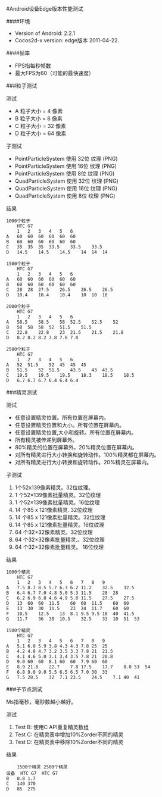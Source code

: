 #Android设备Edge版本性能测试

####环境
- Version of Android: 2.2.1
- Cocos2d-x version: edge版本 2011-04-22.

####帧率
- FPS指每秒帧数 
- 最大FPS为60（可能的最快速度）

###粒子测试

测试

- A 粒子大小 = 4 像素
- B 粒子大小 = 8 像素
- C 粒子大小 = 32 像素
- D 粒子大小 = 64 像素

子测试


- PointParticleSystem 使用 32位 纹理 (PNG)
- PointParticleSystem 使用 16位 纹理 (PNG)
- PointParticleSystem 使用 8位 纹理 (PNG)
- QuadParticleSystem 使用 32位 纹理 (PNG)
- QuadParticleSystem 使用 16位 纹理 (PNG)
- QuadParticleSystem 使用 8位 纹理 (PNG)

结果

```
1000个粒子
	HTC G7
	1	2	3	4	5	6
A	60	60	60	60	60	60
B	60	60	60	60	60	60
C	35	35	35	33.5	33.5	33.5
D	14.5	14.5	14.5	14	14	14
```

```
1500个粒子
	HTC G7
	1	2	3	4	5	6
A	60	60	60	60	60	60
B	60	60	60	60	60	60
C	28	28	27.5	26.5	26.5	26.5
D	10.4	10.4	10.4	10	10	10
```

```
2000个粒子
	HTC G7
	1	2	3	4	5	6
A	58.5	58.5	58	52.5	52.5	52
B	58	58	58	52	51.5	51.5
C	22.8	22.8	23	21.5	21.5	21.8
D	8.2	8.2	8.2	7.8	7.8	7.8
```

```
2500个粒子
	HTC G7
	1	2	3	4	5	6
A	52	51.5	52	45	45	45
B	51.5	52	51.5	43.5	43	43.5
C	19.5	19.5	19.5	18.3	18.5	18.5
D	6.7	6.7	6.7	6.4	6.4	6.4
```

###精灵测试

测试

- 任意设置精灵位置。所有位置在屏幕内。
- 任意设置精灵位置和大小。所有位置在屏幕内。
- 任意设置精灵位置,大小和旋转。所有位置在屏幕内。
- 所有精灵被传递到屏幕外。
- 80%精灵的位置在屏幕外，20%精灵位置在屏幕内。
- 对所有精灵进行大小转换和旋转动作。100%精灵都在屏幕内。
- 对所有精灵进行大小转换和旋转动作。20%精灵在屏幕内。

子测试

1.	1个52x139像素精灵。32位纹理。
2.	1 个52×139像素批量精灵。32位纹理
3.	1 个52×139像素批量精灵。16位纹理
4.	14 个85 x 121像素精灵. 32位纹理
5.	14 个85 x 121像素批量精灵。32位纹理
6.	14 个85 x 121像素批量精灵。16位纹理
7.	64 个32×32像素精灵。32位纹理
8.	64 个32×32像素批量精灵.。32位纹理
9.	64 个32×32像素批量精灵。 16位纹理

结果

```
1000个精灵
	HTC G7
	1	2	3	4	5	6	7	8	9
A	7.5	8.7	8.5	5.7	6.3	6.2	11.2	32.5	32.5
B	6.4	6.7	7.0	4.8	5.0	5.3	11.5	28	28
C	6.2	6.9	6.8	4.6	4.9	5.0	11.5	27.5	27.5
D	13	60	60	11.5	60	60	11.5	60	60
E	13	30	30	11.5	23	24	11.7	60	60
F	10.5	12.5	13	8.1	9.5	9.5	10	40	41.5
G	11.7	36	38	10.5	32.5	33	10	51	53
```

```
1500个精灵
	HTC G7
	1	2	3	4	5	6	7	8	9
A	5.1	6.0	5.9	3.8	4.3	4.3	7.8	25	25
B	4.2	4.8	4.7	3.2	3.5	3.3	7.8	21	21.5
C	4.1	4.6	5.0	3.1	3.4	3.5	7.8	21	20.8
D	9.0	60	60	8.1	60	60	7.9	60	60
E	8.9	21.8	22.7	7.8	17.5	17.7	8.0	53	54
F	6.8	9.0	9.0	5.5	6.5	6.5	7.0	30	33
G	7.5	28.5	32	7.1	23.5	24.5	7.1	40	41
```

###子节点测试

Ms指毫秒，毫秒数越小越好。

测试

1.	Test B: 使用C API重复精灵数组
2.	Test C: 在精灵表中增加10%Zorder不同的精灵
3.	Test D: 在精灵表中移除10%Zorder不同的精灵

结果

```
	1500个精灵	2500个精灵
设备	HTC G7	HTC G7
B	0.8	1.7
C	140	370
D	85	275
```

